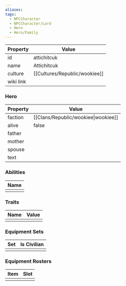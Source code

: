```yaml
---
aliases: 
tags:
  - NPCCharacter
  - NPCCharacter/Lord
  - Hero
  - Hero/Family
---
```


| Property  | Value       |
| :-------- | ----------- |
| id        | attichitcuk |
| name      | Attichitcuk |
| culture   | [[Cultures/Republic/wookiee]] |
| wiki link |             |
### Hero
| Property | Value                               |
| -------- | ----------------------------------- |
| faction  | [[Clans/Republic/wookiee\|wookiee]] |
| alive    | false                               |
| father   |                                     |
| mother   |                                     |
| spouse   |                                     |
| text     |                                     |

### Abilities
| Name |
| :--: |
|      |

### Traits
| Name | Value |
| ---- | ----- |
|      |       |

### Equipment Sets
| Set | Is Civilian |
| --- | ----------- |
|     |             |

### Equipment Rosters
| Item | Slot |
| ---- | ---- |
|      |      |
